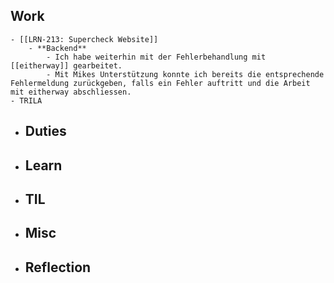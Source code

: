 ## Work
	- [[LRN-213: Supercheck Website]]
		- **Backend**
			- Ich habe weiterhin mit der Fehlerbehandlung mit [[eitherway]] gearbeitet.
			- Mit Mikes Unterstützung konnte ich bereits die entsprechende Fehlermeldung zurückgeben, falls ein Fehler auftritt und die Arbeit mit eitherway abschliessen.
	- TRILA
- ## Duties
- ## Learn
- ## TIL
- ## Misc
- ## Reflection